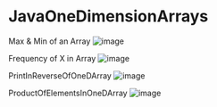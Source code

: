 # JavaOneDimensionArrays

Max & Min of an Array
![image](https://github.com/KotaYamini/JavaOneDimensionArrays/assets/48117959/736a2ec3-f573-4dae-a42a-224f89dd0072)

Frequency of X in Array
![image](https://github.com/KotaYamini/JavaOneDimensionArrays/assets/48117959/f7cdca64-f588-4961-8330-2e4abbdb6082)

PrintInReverseOfOneDArray
![image](https://github.com/KotaYamini/JavaOneDimensionArrays/assets/48117959/d9c73c24-a85a-47c6-b514-63773d070db2)

ProductOfElementsInOneDArray
![image](https://github.com/KotaYamini/JavaOneDimensionArrays/assets/48117959/01b53e73-8d5b-4465-b75b-d758fe73675c)

